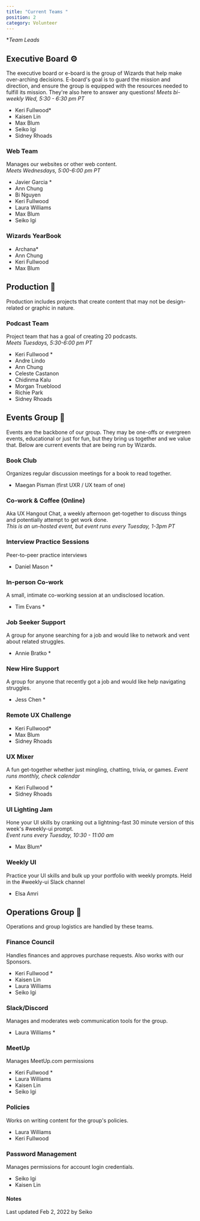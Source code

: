 ```yaml
---
title: "Current Teams "
position: 2
category: Volunteer
---
```

\**Team Leads*

## Executive Board ⚙️

<alert> The executive board or e-board is the group of Wizards that help make over-arching decisions. E-board's goal is to guard the mission and direction, and ensure the group is equipped with the resources needed to fulfill its mission. They're also here to answer any questions!</alert>
*Meets bi-weekly Wed, 5:30 - 6:30 pm PT*

* Keri Fullwood*
* Kaisen Lin
* Max Blum
* Seiko Igi
* Sidney Rhoads

### Web Team

Manages our websites or other web content. <br>
*Meets Wednesdays, 5:00-6:00 pm PT*

* Javier Garcia * 
* Ann Chung
* Bi Nguyen
* Keri Fullwood
* Laura Williams
* Max Blum
* Seiko Igi

### Wizards YearBook

* Archana*
* Ann Chung
* Keri Fullwood
* Max Blum

## Production 🎥

<alert>Production includes projects that create content that may not be design-related or graphic in nature.</alert>

### Podcast Team

Project team that has a goal of creating 20 podcasts.<br>
*Meets Tuesdays, 5:30-6:00 pm PT*

* Keri Fullwood * 
* Andre Lindo
* Ann Chung
* Celeste Castanon
* Chidinma Kalu 
* Morgan Trueblood 
* Richie Park
* Sidney Rhoads 

## Events Group 🎉

<alert>Events are the backbone of our group. They may be one-offs or evergreen events, educational or just for fun, but they bring us together and we value that. Below are current events that are being run by Wizards.</alert>

### Book Club

Organizes regular discussion meetings for a book to read together.

* Maegan Pisman (first UXR / UX team of one)

### Co-work & Coffee (Online)

Aka UX Hangout Chat, a weekly afternoon get-together to discuss things and potentially attempt to get work done. <br>
*This is an un-hosted event, but event runs every Tuesday, 1-3pm PT* 

### Interview Practice Sessions

Peer-to-peer practice interviews

* Daniel Mason *

### In-person Co-work

A small, intimate co-working session at an undisclosed location.

* Tim Evans *

### Job Seeker Support

A group for anyone searching for a job and would like to network and vent about related struggles.

* Annie Bratko *

### New Hire Support

A group for anyone that recently got a job and would like help navigating struggles.

* Jess Chen *

### Remote UX Challenge

* Keri Fullwood*
* Max Blum
* Sidney Rhoads

### UX Mixer

A fun get-together whether just mingling, chatting, trivia, or games.
*Event runs monthly, check calendar*

* Keri Fullwood *
* Sidney Rhoads

### UI Lighting Jam

Hone your UI skills by cranking out a lightning-fast 30 minute version of this week's #weekly-ui prompt.\
*Event runs every Tuesday, 10:30 - 11:00 am*

* Max Blum*

### Weekly UI

Practice your UI skills and bulk up your portfolio with weekly prompts.
Held in the #weekly-ui Slack channel

* Elsa Amri

## Operations Group 🔧

<alert>Operations and group logistics are handled by these teams.</alert>

### Finance Council

Handles finances and approves purchase requests. Also works with our Sponsors.

* Keri Fullwood * 
* Kaisen Lin 
* Laura Williams 
* Seiko Igi

### Slack/Discord

Manages and moderates web communication tools for the group.

* Laura Williams *

### MeetUp

Manages MeetUp.com permissions

* Keri Fullwood *
* Laura Williams
* Kaisen Lin
* Seiko Igi

### Policies

Works on writing content for the group's policies.

* Laura Williams 
* Keri Fullwood 

### Password Management

Manages permissions for account login credentials.

* Seiko Igi 
* Kaisen Lin

#### Notes

Last updated Feb 2, 2022 by Seiko